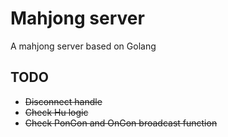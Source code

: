 # Mahjong server

A mahjong server based on Golang

## TODO

- ~~Disconnect handle~~
- ~~Check Hu logic~~
- ~~Check PonGon and OnGon broadcast function~~